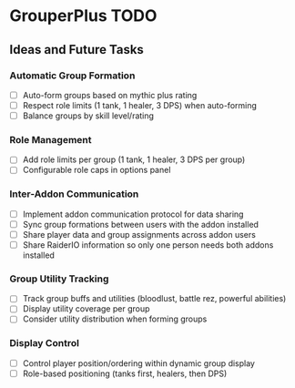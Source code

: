 # GrouperPlus TODO

## Ideas and Future Tasks

### Automatic Group Formation
- [ ] Auto-form groups based on mythic plus rating
- [ ] Respect role limits (1 tank, 1 healer, 3 DPS) when auto-forming
- [ ] Balance groups by skill level/rating

### Role Management
- [ ] Add role limits per group (1 tank, 1 healer, 3 DPS per group)
- [ ] Configurable role caps in options panel

### Inter-Addon Communication
- [ ] Implement addon communication protocol for data sharing
- [ ] Sync group formations between users with the addon installed
- [ ] Share player data and group assignments across addon users
- [ ] Share RaiderIO information so only one person needs both addons installed

### Group Utility Tracking
- [ ] Track group buffs and utilities (bloodlust, battle rez, powerful abilities)
- [ ] Display utility coverage per group
- [ ] Consider utility distribution when forming groups

### Display Control
- [ ] Control player position/ordering within dynamic group display
- [ ] Role-based positioning (tanks first, healers, then DPS)

<!-- Add items here as they come up -->
